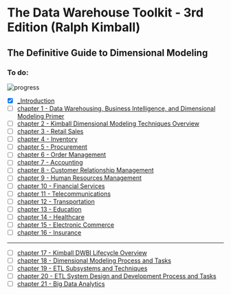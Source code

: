 # The Data Warehouse Toolkit - 3rd Edition (Ralph Kimball)

## The Definitive Guide to Dimensional Modeling

### To do:
![progress](https://progress-bar.dev/4)

- [X] [_Introduction](./pdf/_Introduction.pdf)
- [ ] [chapter 1 - Data Warehousing, Business Intelligence, and Dimensional Modeling Primer](./pdf/chapter%201%20-%20Data%20Warehousing%2C%20Business%20Intelligence%2C%20and%20Dimensional%20Modeling%20Primer.pdf)
- [ ] [chapter 2 - Kimball Dimensional Modeling Techniques Overview](./pdf/chapter%202%20-%20Kimball%20Dimensional%20Modeling%20Techniques%20Overview.pdf)
- [ ] [chapter 3 - Retail Sales](./pdf/chapter%203%20-%20Retail%20Sales.pdf)
- [ ] [chapter 4 - Inventory](./pdf/chapter%204%20-%20Inventory.pdf)
- [ ] [chapter 5 - Procurement](./pdf/chapter%205%20-%20Procurement.pdf)
- [ ] [chapter 6 - Order Management](./pdf/chapter%206%20-%20Order%20Management.pdf)
- [ ] [chapter 7 - Accounting](./pdf/chapter%207%20-%20Accounting.pdf)
- [ ] [chapter 8 - Customer Relationship Management](./pdf/chapter%208%20-%20Customer%20Relationship%20Management.pdf)
- [ ] [chapter 9 - Human Resources Management](./pdf/chapter%209%20-%20Human%20Resources%20Management.pdf)
- [ ] [chapter 10 - Financial Services](./pdf/chapter%2010%20-%20Financial%20Services.pdf)
- [ ] [chapter 11 - Telecommunications](./pdf/chapter%2011%20-%20Telecommunications.pdf)
- [ ] [chapter 12 - Transportation](./pdf/chapter%2012%20-%20Transportation.pdf)
- [ ] [chapter 13 - Education](./pdf/chapter%2013%20-%20Education.pdf)
- [ ] [chapter 14 - Healthcare](./pdf/chapter%2014%20-%20Healthcare.pdf)
- [ ] [chapter 15 - Electronic Commerce](./pdf/chapter%2015%20-%20Electronic%20Commerce.pdf)
- [ ] [chapter 16 - Insurance](./pdf/chapter%2016%20-%20Insurance.pdf)
---
- [ ] [chapter 17 - Kimball DWBI Lifecycle Overview](./pdf/chapter%2017%20-%20Kimball%20DWBI%20Lifecycle%20Overview.pdf)
- [ ] [chapter 18 - Dimensional Modeling Process and Tasks](./pdf/chapter%2018%20-%20Dimensional%20Modeling%20Process%20and%20Tasks.pdf)
- [ ] [chapter 19 - ETL Subsystems and Techniques](./pdf/chapter%2019%20-%20ETL%20Subsystems%20and%20Techniques.pdf)
- [ ] [chapter 20 - ETL System Design and Development Process and Tasks](./pdf/chapter%2020%20-%20ETL%20System%20Design%20and%20Development%20Process%20and%20Tasks.pdf)
- [ ] [chapter 21 - Big Data Analytics](./pdf/chapter%2021%20-%20Big%20Data%20Analytics.pdf)

